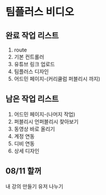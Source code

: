 # 팀플러스 비디오

## 완료 작업 리스트
1. route
2. 기본 컨트롤러
3. 유튜브 링크 업로드
4. 팀플러스 디자인
5. 어드민 페이지-(커리큘럼 퍼블리시 까지)
## 남은 작업 리스트
1. 어드민 페이지-(나머지 작업)
2. 퍼블리시 언퍼블리시 찾아보기
3. 동영상 바로 올리기
2. 계정 연동
3. 디비 연동
4. 상세 디자인
## 08/11 할꺼
내 강의 만들기
유저 나누기